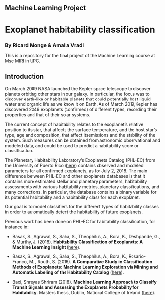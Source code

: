 ## Machine Learning Project
# Exoplanet habitability classification
### By Ricard Monge & Amalia Vradi
This is a repository for the final project of the Machine Learning course at Msc MIRI in UPC.

## Introduction

On March 2009 NASA launched the Kepler space telescope to discover planets orbiting other
stars in our galaxy. In particular, the focus was to discover earth-like or habitable planets that could potentially host liquid water and organic life as we know it on Earth. As of March 2019,Kepler has discovered 2349 exoplanets (confirmed) of different types, recording their properties and that of their solar systems.

The current concept of habitability relates to the exoplanet’s relative position to its star, that affects the surface temperature, and the host star’s type, age and composition, that affect itsemissions and the stability of the system. Such measures can be obtained from astronomic observational and modeled data, and could be used to predict a habitability score or
classification.

The Planetary Habitability Laboratory’s Exoplanets Catalog (PHL-EC) from the University of Puerto Rico ([here](http://phl.upr.edu/projects/habitable-exoplanets-catalog/data/database)) contains observed and modeled parameters for all confirmed exoplanets, as for July 2, 2018. The main difference between PHL-EC and other exoplanets databases is that it contains more estimated stellar and planetary parameters, habitability assessments with various
habitability metrics, planetary classifications, and many corrections. In particular, the database
contains a binary variable for its potential habitability and a habitability class for each exoplanet.

Our goal is to model classifiers for the different types of habitability classes in order to automatically detect the habitability of future exoplanets.

Previous work has been done on PHL-EC for habitability classification, for instance in:

* Basak, S., Agrawal, S., Saha, S., Theophilus, A., Bora, K., Deshpande, G., & Murthy, J. (2018). **Habitability Classification of Exoplanets: A Machine Learning Insight** ([here](https://arxiv.org/pdf/1805.08810.pdf)).

* Basak, S., Agrawal, S., Saha, S., Theophilus, A., Bora, K., Rosario-Franco, M. , Routh,
S. (2016). **A Comparative Study in Classification Methods of Exoplanets: Machine Learning Exploration via Mining and Automatic Labeling of the Habitability Catalog** ([here](https://www.researchgate.net/publication/309386054_A_Comparative_Study_in_Classification_Methods_of_Exoplanets_Machine_Learning_Exploration_via_Mining_and_Automatic_Labeling_of_the_Habitability_Catalog)).

* Baxi, Shreyas Shriram (2018). **Machine Learning Approach to Classify Transit Signals and Assessing the Exoplanets Probability for Habitability**. Masters thesis, Dublin, National College of Ireland ([here](http://trap.ncirl.ie/3436/)).



